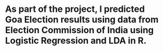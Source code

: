 # As part of the project, I predicted Goa Election results using data from Election Commission of India using Logistic Regression and LDA in R.
